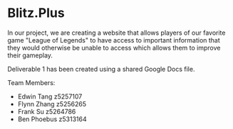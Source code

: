 # Blitz.Plus

In our project, we are creating a website that allows players of our favorite game "League of Legends" to have access to important information
that they would otherwise be unable to access which allows them to improve their gameplay.

Deliverable 1 has been created using a shared Google Docs file.

Team Members:

- Edwin Tang z5257107
- Flynn Zhang z5256265
- Frank Su z5264786
- Ben Phoebus z5313164
